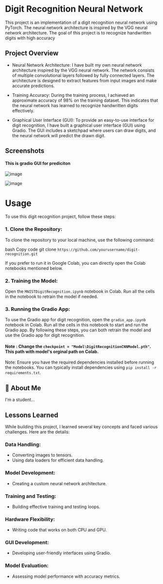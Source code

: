 
# Digit Recognition Neural Network

This project is an implementation of a digit recognition neural network using PyTorch. The neural network architecture is inspired by the VGG neural network architecture. The goal of this project is to recognize handwritten digits with high accuracy
## Project Overview

* Neural Network Architecture: I have built my own neural network architecture inspired by the VGG neural network. The network consists of multiple convolutional layers followed by fully connected layers. The architecture is designed to extract features from input images and make accurate predictions.

* Training Accuracy: During the training process, I achieved an approximate accuracy of 98% on the training dataset. This indicates that the neural network has learned to recognize handwritten digits effectively.

* Graphical User Interface (GUI): To provide an easy-to-use interface for digit recognition, I have built a graphical user interface (GUI) using Gradio. The GUI includes a sketchpad where users can draw digits, and the neural network will predict the drawn digit.
## Screenshots

####  This is gradio GUI for prediciton

![image](https://github.com/Abhi-vish/notex/assets/109618783/f9505974-e81f-45c3-afa0-754d52f1dac4)


![image](https://github.com/Abhi-vish/notex/assets/109618783/0b76ec7c-b67e-4969-ab96-cf7e8c0aa9ec)
# Usage
To use this digit recognition project, follow these steps:

### 1. Clone the Repository:

To clone the repository to your local machine, use the following command:

bash
Copy code
git clone `https://github.com/yourusername/digit-recognition.git`

If you prefer to run it in Google Colab, you can directly open the Colab notebooks mentioned below.

### 2. Training the Model:

Open the `MNISTDigitRecognition.ipynb` notebook in Colab.
Run all the cells in the notebook to retrain the model if needed.
### 3. Running the Gradio App:

To use the Gradio app for digit recognition, open the `gradio_app.ipynb` notebook in Colab.
Run all the cells in this notebook to start and run the Gradio app.
By following these steps, you can both retrain the model and use the Gradio app for digit recognition.

#### Note : Change the `checkpoint = "Model\DigitRecognitionCNNModel.pth"`. This path with model's orginal path on Colab.

Note: Ensure you have the required dependencies installed before running the notebooks. You can typically install dependencies using `pip install -r requirements.txt`.
## 🚀 About Me
I'm a student...


## Lessons Learned

While building this project, I learned several key concepts and faced various challenges. Here are the details:


### Data Handling:

* Converting images to tensors.
* Using data loaders for efficient data handling.
### Model Development:

* Creating a custom neural network architecture.
### Training and Testing:

* Building effective training and testing loops.
### Hardware Flexibility:

* Writing code that works on both CPU and GPU.
### GUI Development:

* Developing user-friendly interfaces using Gradio.
### Model Evaluation:

* Assessing model performance with accuracy metrics.
